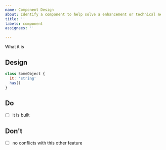 ```yaml
---
name: Component Design
about: Identify a component to help solve a enhancement or technical need
title: ''
labels: component
assignees: ''

---
```


<!-- Include a one sentence description -->

What it is

<!-- Concisely explain -->

## Design

<!-- examples or pseudo code -->
<!-- mention any significant patterns, frameworks or libraries leveraged -->
<!-- it is not necessary to fully design here -->

```javascript
class SomeObject {
  it: 'string'
  has()
}
```

## Do

<!-- list of things to complete and test -->

- [ ] it is built

## Don't
<!-- optional list to call out negatives or pitfalls -->

- [ ] no conflicts with this other feature



<!-- 

# Usage Norm

These component issues track less glorious items that can be cleanly scoped. They are the building blocks of features.

Defining components can greatly improve workflow, by helping shape priorities and the best path forward. A difficult component would warrant extra scrutiny- drawing effort to look for a better or simpler approach. Alternatively, a more costly component might end up being preferred if it can yield better long term benefits.

It can also be a valuable morale booster, giving visual progress to a lot of behind the scenes kind of work.

-->
